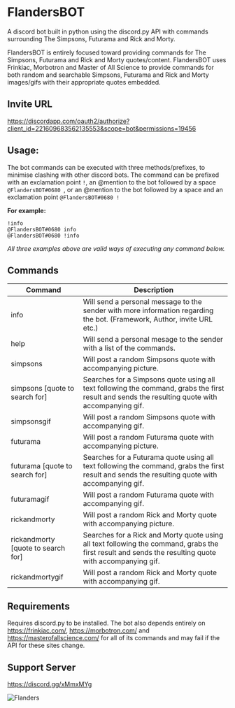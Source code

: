 # FlandersBOT
A discord bot built in python using the discord.py API with commands surrounding The Simpsons, Futurama and Rick and Morty.

FlandersBOT is entirely focused toward providing commands for The Simpsons, Futurama and Rick and Morty quotes/content. FlandersBOT uses Frinkiac, Morbotron and Master of All Science to provide commands for both random and searchable Simpsons, Futurama and Rick and Morty images/gifs with their appropriate quotes embedded.

## Invite URL
https://discordapp.com/oauth2/authorize?client_id=221609683562135553&scope=bot&permissions=19456

## Usage:
The bot commands can be executed with three methods/prefixes, to minimise clashing with other discord bots. The command can be prefixed with an exclamation point `!`, an @mention to the bot followed by a space `@FlandersBOT#0680 `, or an @mention to the bot followed by a space and an exclamation point `@FlandersBOT#0680 !`

**For example:**

`!info`  
`@FlandersBOT#0680 info`  
`@FlandersBOT#0680 !info`

*All three examples above are valid ways of executing any command below.*

## Commands
| Command | Description |
| --- | --- |
| info | Will send a personal message to the sender with more information   regarding the bot. (Framework, Author, invite URL etc.) |
| help | Will send a personal mesage to the sender with a list of the commands. |
| simpsons | Will post a random Simpsons quote with accompanying picture. |
| simpsons [quote to search for] | Searches for a Simpsons quote using all text following the command, grabs the first result and sends the resulting quote with accompanying gif. |
| simpsonsgif | Will post a random Simpsons quote with accompanying gif. |
| futurama | Will post a random Futurama quote with accompanying picture. |
| futurama [quote to search for] | Searches for a Futurama quote using all text following the command, grabs the first result and sends the resulting quote with accompanying gif. |
| futuramagif | Will post a random Futurama quote with accompanying gif. |
| rickandmorty | Will post a random Rick and Morty quote with accompanying picture. |
| rickandmorty [quote to search for] | Searches for a Rick and Morty quote using all text following the command, grabs the first result and sends the resulting quote with accompanying gif. |
| rickandmortygif | Will post a random Rick and Morty quote with accompanying gif. |

## Requirements
Requires discord.py to be installed.
The bot also depends entirely on https://frinkiac.com/, https://morbotron.com/ and https://masterofallscience.com/ for all of its commands and may fail if the API for these sites change.

## Support Server
https://discord.gg/xMmxMYg

![Flanders](https://MitchellAW.github.io/images/flanders.png)
